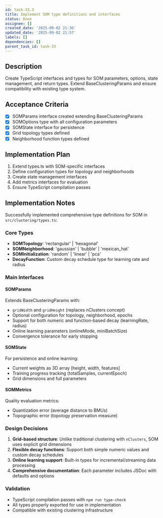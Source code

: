 ```yaml
---
id: task-33.3
title: Implement SOM type definitions and interfaces
status: Done
assignee: []
created_date: '2025-09-02 21:36'
updated_date: '2025-09-02 21:57'
labels: []
dependencies: []
parent_task_id: task-33
---
```


## Description

Create TypeScript interfaces and types for SOM parameters, options, state management, and return types. Extend BaseClusteringParams and ensure compatibility with existing type system.

## Acceptance Criteria

- [x] SOMParams interface created extending BaseClusteringParams
- [x] SOMOptions type with all configuration parameters
- [x] SOMState interface for persistence
- [x] Grid topology types defined
- [x] Neighborhood function types defined

## Implementation Plan

1. Extend types.ts with SOM-specific interfaces
2. Define configuration types for topology and neighborhoods
3. Create state management interfaces
4. Add metrics interfaces for evaluation
5. Ensure TypeScript compilation passes

## Implementation Notes

Successfully implemented comprehensive type definitions for SOM in `src/clustering/types.ts`:

### Core Types
- **SOMTopology**: 'rectangular' | 'hexagonal'
- **SOMNeighborhood**: 'gaussian' | 'bubble' | 'mexican_hat'
- **SOMInitialization**: 'random' | 'linear' | 'pca'
- **DecayFunction**: Custom decay schedule type for learning rate and radius

### Main Interfaces

#### SOMParams
Extends BaseClusteringParams with:
- `gridWidth` and `gridHeight` (replaces nClusters concept)
- Optional configuration for topology, neighborhood, epochs
- Support for both numeric and function-based decay (learningRate, radius)
- Online learning parameters (onlineMode, miniBatchSize)
- Convergence tolerance for early stopping

#### SOMState
For persistence and online learning:
- Current weights as 3D array [height, width, features]
- Training progress tracking (totalSamples, currentEpoch)
- Grid dimensions and full parameters

#### SOMMetrics
Quality evaluation metrics:
- Quantization error (average distance to BMUs)
- Topographic error (topology preservation measure)

### Design Decisions
1. **Grid-based structure**: Unlike traditional clustering with `nClusters`, SOM uses explicit grid dimensions
2. **Flexible decay functions**: Support both simple numeric values and custom decay schedules
3. **Online learning support**: Built-in types for incremental/streaming data processing
4. **Comprehensive documentation**: Each parameter includes JSDoc with defaults and options

### Validation
- TypeScript compilation passes with `npm run type-check`
- All types properly exported for use in implementation
- Compatible with existing clustering infrastructure

